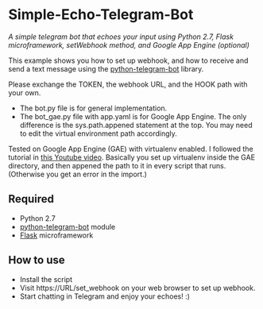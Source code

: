 # Simple-Echo-Telegram-Bot
*A simple telegram bot that echoes your input using Python 2.7, Flask microframework, setWebhook method, and Google App Engine (optional)*

This example shows you how to set up webhook, and how to receive and send a text message using the [python-telegram-bot](https://github.com/leandrotoledo/python-telegram-bot) library.

Please exchange the TOKEN, the webhook URL, and the HOOK path with your own.

* The bot.py file is for general implementation.
* The bot_gae.py file with app.yaml is for Google App Engine. The only difference is the sys.path.appened statement at the top. You may need to edit the virtual environment path accordingly.

Tested on Google App Engine (GAE) with virtualenv enabled. I followed the tutorial in [this Youtube video](https://www.youtube.com/watch?v=FRI3QGNWJYI). Basically you set up virtualenv inside the GAE directory, and then appened the path to it in every script that runs. (Otherwise you get an error in the import.)

## Required
* Python 2.7
* [python-telegram-bot](https://github.com/leandrotoledo/python-telegram-bot) module
* [Flask](http://flask.pocoo.org/) microframework

## How to use
* Install the script
* Visit https://URL/set_webhook on your web browser to set up webhook.
* Start chatting in Telegram and enjoy your echoes! :)
